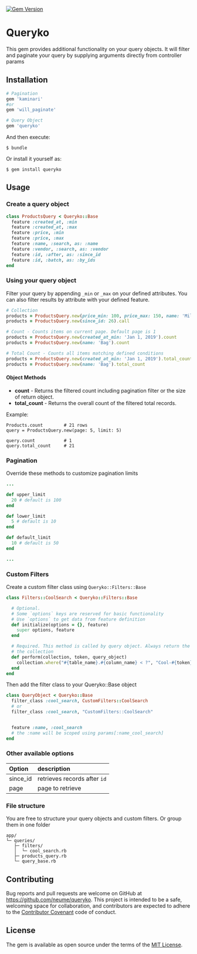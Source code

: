 [![Gem Version](https://badge.fury.io/rb/queryko.svg)](https://badge.fury.io/rb/queryko)
# Queryko
This gem provides additional functionality on your query objects. It will filter and paginate your query by supplying arguments directly from controller params

## Installation

```ruby
# Pagination
gem 'kaminari'
#or
gem 'will_paginate'

# Query Object
gem 'queryko'
```

And then execute:

    $ bundle

Or install it yourself as:

    $ gem install queryko

## Usage

### Create a query object

``` ruby
class ProductsQuery < Queryko::Base
  feature :created_at, :min
  feature :created_at, :max
  feature :price, :min
  feature :price, :max
  feature :name, :search, as: :name
  feature :vendor, :search, as: :vendor
  feature :id, :after, as: :since_id
  feature :id, :batch, as: :by_ids
end
```

### Using your query object
Filter your query by appending `_min` or `_max` on your defined attributes. You can also filter results by attribute with your defined feature.

``` ruby
# Collection
products = ProductsQuery.new(price_min: 100, price_max: 150, name: 'Milk').call
products = ProductsQuery.new(since_id: 26).call

# Count - Counts items on current page. Default page is 1
products = ProductsQuery.new(created_at_min: 'Jan 1, 2019').count
products = ProductsQuery.new(name: 'Bag').count

# Total Count - Counts all items matching defined conditions
products = ProductsQuery.new(created_at_min: 'Jan 1, 2019').total_count
products = ProductsQuery.new(name: 'Bag').total_count
```


#### Object Methods
- **count** - Returns the filtered count including pagination filter or the size of return object.
- **total_count** - Returns the overall count of the filtered total records.

Example:

```
Products.count        # 21 rows
query = ProductsQuery.new(page: 5, limit: 5)

query.count           # 1
query.total_count     # 21
```
### Pagination
Override these methods to customize pagination limits

``` ruby
...

def upper_limit
  20 # default is 100
end

def lower_limit
  5 # default is 10
end

def default_limit
  10 # default is 50
end

...
```

### Custom Filters
Create a custom filter class using `Queryko::Filters::Base`

``` ruby
class Filters::CoolSearch < Queryko::Filters::Base

  # Optional.
  # Some `options` keys are reserved for basic functionality
  # Use `options` to get data from feature definition
  def initialize(options = {}, feature)
    super options, feature
  end

  # Required. This method is called by query object. Always return the result of
  # the collection
  def perform(collection, token, query_object)
    collection.where("#{table_name}.#{column_name} < ?", "Cool-#{token}")
  end
end
```

Then add the filter class to your Queryko::Base object
``` ruby
class QueryObject < Queryko::Base
  filter_class :cool_search, CustomFilters::CoolSearch
  # or
  filter_class :cool_search, "CustomFilters::CoolSearch"


  feature :name, :cool_search
  # the :name will be scoped using params[:name_cool_search]
end
```

### Other available options
| Option   | description                  |
|:---------|:-----------------------------|
| since_id | retrieves records after `id` |
| page     | page to retrieve             |


### File structure
You are free to structure your query objects and custom filters. Or group them
in one folder
```
app/
└─ queries/
   ├─ filters/
   │  └─ cool_search.rb
   ├─ products_query.rb
   └─ query_base.rb
```

## Contributing

Bug reports and pull requests are welcome on GitHub at https://github.com/neume/queryko. This project is intended to be a safe, welcoming space for collaboration, and contributors are expected to adhere to the [Contributor Covenant](http://contributor-covenant.org) code of conduct.

## License

The gem is available as open source under the terms of the [MIT License](http://opensource.org/licenses/MIT).
